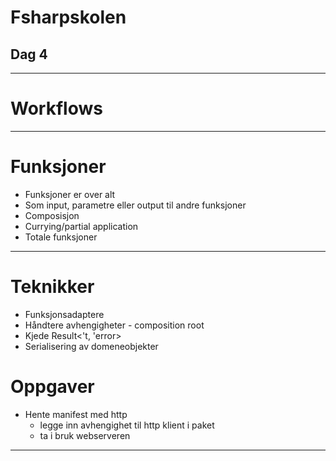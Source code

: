 <!-- class: center, middle -->

# Fsharpskolen
## Dag 4

---
# Workflows

---

# Funksjoner

* Funksjoner er over alt
* Som input, parametre eller output til andre funksjoner
* Composisjon
* Currying/partial application
* Totale funksjoner

---

# Teknikker

* Funksjonsadaptere
* Håndtere avhengigheter - composition root
* Kjede Result<'t, 'error>
* Serialisering av domeneobjekter

# Oppgaver

* Hente manifest med http 
  * legge inn avhengighet til http klient i paket
  * ta i bruk webserveren

-----
